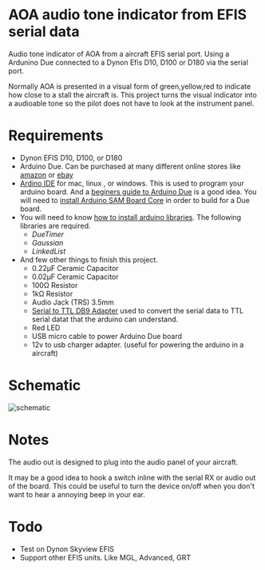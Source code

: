 # AOA audio tone indicator from EFIS serial data
Audio tone indicator of AOA from a aircraft EFIS serial port. Using a Ardunino Due connected to a Dynon Efis D10, D100 or D180 via the serial port.

Normally AOA is presented in a visual form of green,yellow,red to indicate how close to a stall the aircraft is.  This project turns the visual indicator into a audioable tone so the pilot does not have to look at the instrument panel.

# Requirements
 - Dynon EFIS D10, D100, or D180
 - Arduino Due.  Can be purchased at many different online stores like [amazon](https://www.amazon.com/OSOYOO-Compatible-Shield-Module-Arduino/dp/B010SCWGE2/) or  [ebay](http://www.ebay.com/sch/items/?_nkw=arduino+due) 
 - [Ardino IDE](https://www.arduino.cc/en/Main/Software) for mac, linux , or windows. This is used to program your arduino board. And a [beginers guide to Arduino Due](https://www.arduino.cc/en/Guide/ArduinoDue) is a good idea.  You will need to [install Arduino SAM Board Core](https://www.arduino.cc/en/Guide/Cores) in order to build for a Due board.
 - You will need to know [how to install arduino libraries](https://www.arduino.cc/en/Guide/Libraries). The following libraries are required.
   * *DueTimer*
   * *Gaussian*
   * *LinkedList*
 - And few other things to finish this project.
   * 0.22µF Ceramic Capacitor
   * 0.02µF Ceramic Capacitor
   * 100Ω Resistor
   * 1kΩ Resistor
   * Audio Jack (TRS) 3.5mm
   * [Serial to TTL DB9 Adapter](http://www.ebay.com/sch/i.html_max232+serial+ttl+DB9) used to convert the serial data to TTL serial datat that the arduino can understand.
   * Red LED
   * USB micro cable to power Arduino Due board
   * 12v to usb charger adapter. (useful for powering the arduino in a aircraft)

# Schematic
![schematic](https://github.com/dinglewanker/aoa-tone-efis-serial/blob/master/docs/AOA_Due_schem.png?raw=true)

# Notes
The audio out is designed to plug into the audio panel of your aircraft.

It may be a good idea to hook a switch inline with the serial RX or audio out of the board.  This could be useful to turn the device on/off when you don't want to hear a annoying beep in your ear.
# Todo
- Test on Dynon Skyview EFIS 
- Support other EFIS units.  Like MGL, Advanced, GRT
 
